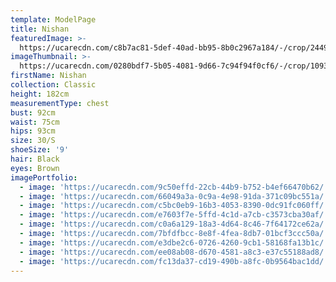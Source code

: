 ```yaml
---
template: ModelPage
title: Nishan
featuredImage: >-
  https://ucarecdn.com/c8b7ac81-5def-40ad-bb95-8b0c2967a184/-/crop/2449x1346/0,46/-/preview/
imageThumbnail: >-
  https://ucarecdn.com/0280bdf7-5b05-4081-9d66-7c94f94f0cf6/-/crop/1093x1500/1048,0/-/preview/
firstName: Nishan
collection: Classic
height: 182cm
measurementType: chest
bust: 92cm
waist: 75cm
hips: 93cm
size: 30/S
shoeSize: '9'
hair: Black
eyes: Brown
imagePortfolio:
  - image: 'https://ucarecdn.com/9c50effd-22cb-44b9-b752-b4ef66470b62/'
  - image: 'https://ucarecdn.com/66049a3a-0c9a-4e98-91da-371c09bc551a/'
  - image: 'https://ucarecdn.com/c5bc0eb9-16b3-4053-8390-0dc91fc060ff/'
  - image: 'https://ucarecdn.com/e7603f7e-5ffd-4c1d-a7cb-c3573cba30af/'
  - image: 'https://ucarecdn.com/c0a6a129-18a3-4d64-8c46-7f64172ce62a/'
  - image: 'https://ucarecdn.com/7bfdfbcc-8e8f-4fea-8db7-01bcf3ccc50a/'
  - image: 'https://ucarecdn.com/e3dbe2c6-0726-4260-9cb1-58168fa13b1c/'
  - image: 'https://ucarecdn.com/ee08ab08-d670-4581-a8c3-e37c55188ad8/'
  - image: 'https://ucarecdn.com/fc13da37-cd19-490b-a8fc-0b9564bac1dd/'
---
```


